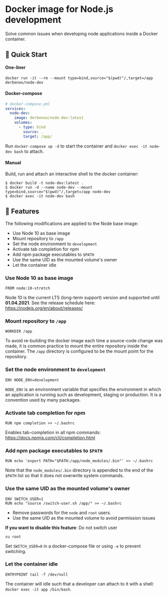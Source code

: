 # Docker image for Node.js development

Solve common issues when developing node applications inside a Docker container.

## :running: Quick Start

#### One-liner

```
docker run -it --rm --mount type=bind,source="$(pwd)"/,target=/app derbenoo/node-dev
```

#### Docker-compose

```yml
# docker-compose.yml
services:
  node-dev:
    image: derbenoo/node-dev:latest
    volumes:
      - type: bind
        source: .
        target: /app/
```

Run `docker-compose up -d` to start the container and `docker exec -it node-dev bash` to attach.

#### Manual

Build, run and attach an interactive shell to the docker container:

```
$ docker build -t node-dev:latest .
$ docker run -d --name node-dev --mount type=bind,source="$(pwd)"/,target=/app node-dev
$ docker exec -it node-dev bash
```

## :tada: Features

The following modifications are applied to the Node base image:

- Use Node 10 as base image
- Mount repository to `/app`
- Set the node environment to `development`
- Activate tab completion for npm
- Add npm package executables to `$PATH`
- Use the same UID as the mounted volume's owner
- Let the container idle

### Use Node 10 as base image

```
FROM node:10-stretch
```

Node 10 is the current LTS (long-term support) version and supported until **01.04.2021**. See the release schedule here: https://nodejs.org/en/about/releases/

### Mount repository to `/app`

```
WORKDIR /app
```

To avoid re-building the docker image each time a source-code change was made, it is common practice to mount the entire repository inside the container. The `/app` directory is configured to be the mount point for the repository.

### Set the node environment to `development`

```
ENV NODE_ENV=development
```

`NODE_ENV` is an environment variable that specifies the environment in which an application is running such as development, staging or production. It is a convention used by many packages.

### Activate tab completion for npm

```
RUN npm completion >> ~/.bashrc
```

Enables tab-completion in all npm commands: https://docs.npmjs.com/cli/completion.html

### Add npm package executables to `$PATH`

```
RUN echo 'export PATH="$PATH:/app/node_modules/.bin"' >> ~/.bashrc
```

Note that the `node_modules/.bin` directory is appended to the end of the `$PATH` list so that it does not overwrite system commands.

### Use the same UID as the mounted volume's owner

```
ENV SWITCH_USER=1
RUN echo "source /switch-user.sh /app/" >> ~/.bashrc
```

- Remove passwords for the `node` and `root` users.
- Use the same UID as the mounted volume to avoid permission issues

**If you want to disable this feature**: Do not switch user

`su root`

Set `SWITCH_USER=0` in a docker-compose file or using `-e` to prevent switching.

### Let the container idle

```
ENTRYPOINT tail -f /dev/null
```

The container will idle such that a developer can attach to it with a shell: `docker exec -it app /bin/bash`.
